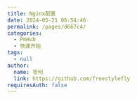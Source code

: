 ```yaml
---
title: Nginx配置
date: 2024-05-21 06:54:46
permalink: /pages/d667c4/
categories: 
  - PmHub
  - 快速开始
tags: 
  - null
author: 
  name: 苍何
  link: https://github.com/freestylefly
requiresAuth: false
---
```

